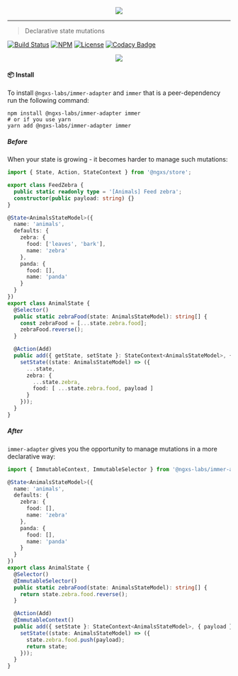<p align="center">
    <img src="https://raw.githubusercontent.com/ngxs-labs/emitter/master/docs/assets/logo.png">
</p>

---

> Declarative state mutations

[![Build Status](https://travis-ci.org/ngxs-labs/immer-adapter.svg?branch=master)](https://travis-ci.org/ngxs-labs/immer-adapter)
[![NPM](https://badge.fury.io/js/%40ngxs-labs%2Fimmer-adapter.svg)](https://www.npmjs.com/package/@ngxs-labs/immer-adapter)
[![License](https://img.shields.io/badge/License-MIT-green.svg)](https://github.com/ngxs-labs/immer-adapter/blob/master/LICENSE)
[![Codacy Badge](https://api.codacy.com/project/badge/Grade/3f1e798f0a174a20940fb9d5f5e50a43)](https://www.codacy.com/app/arturovt/immer-adapter?utm_source=github.com&utm_medium=referral&utm_content=ngxs-labs/immer-adapter&utm_campaign=Badge_Grade)

<p align="center">
    <img src="https://raw.githubusercontent.com/ngxs-labs/immer-adapter/master/docs/assets/immer.png">
</p>

#### 📦 Install

To install `@ngxs-labs/immer-adapter` and `immer` that is a peer-dependency run the following command:

```console
npm install @ngxs-labs/immer-adapter immer
# or if you use yarn
yarn add @ngxs-labs/immer-adapter immer
```

##### Before

When your state is growing - it becomes harder to manage such mutations:

```ts
import { State, Action, StateContext } from '@ngxs/store';

export class FeedZebra {
  public static readonly type = '[Animals] Feed zebra';
  constructor(public payload: string) {}
}

@State<AnimalsStateModel>({
  name: 'animals',
  defaults: {
    zebra: {
      food: ['leaves', 'bark'],
      name: 'zebra'
    },
    panda: {
      food: [],
      name: 'panda'
    }
  }
})
export class AnimalState {
  @Selector()
  public static zebraFood(state: AnimalsStateModel): string[] {
    const zebraFood = [...state.zebra.food];
    zebraFood.reverse();
  }

  @Action(Add)
  public add({ getState, setState }: StateContext<AnimalsStateModel>, { payload }: Add): void {
    setState((state: AnimalsStateModel) => ({
      ...state,
      zebra: {
        ...state.zebra,
        food: [ ...state.zebra.food, payload ]
      }
    }));
  }
}
```

##### After

`immer-adapter` gives you the opportunity to manage mutations in a more declarative way:

```ts
import { ImmutableContext, ImmutableSelector } from '@ngxs-labs/immer-adapter';

@State<AnimalsStateModel>({
  name: 'animals',
  defaults: {
    zebra: {
      food: [],
      name: 'zebra'
    },
    panda: {
      food: [],
      name: 'panda'
    }
  }
})
export class AnimalState {
  @Selector()
  @ImmutableSelector()
  public static zebraFood(state: AnimalsStateModel): string[] {
    return state.zebra.food.reverse();
  }

  @Action(Add)
  @ImmutableContext()
  public add({ setState }: StateContext<AnimalsStateModel>, { payload }: Add): void {
    setState((state: AnimalsStateModel) => ({
      state.zebra.food.push(payload);
      return state;
    }));
  }
}
```
